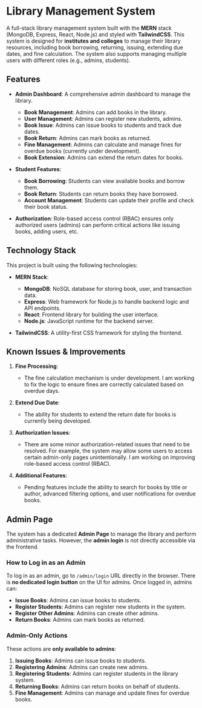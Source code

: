 # Library Management System

A full-stack library management system built with the **MERN** stack (MongoDB, Express, React, Node.js) and styled with **TailwindCSS**. This system is designed for **institutes and colleges** to manage their library resources, including book borrowing, returning, issuing, extending due dates, and fine calculation. The system also supports managing multiple users with different roles (e.g., admins, students).

## Features

- **Admin Dashboard**: A comprehensive admin dashboard to manage the library.
  - **Book Management**: Admins can add books in the library.
  - **User Management**: Admins can register new students, admins.
  - **Book Issue**: Admins can issue books to students and track due dates.
  - **Book Return**: Admins can mark books as returned.
  - **Fine Management**: Admins can calculate and manage fines for overdue books (currently under development).
  - **Book Extension**: Admins can extend the return dates for books.

- **Student Features**:
  - **Book Borrowing**: Students can view available books and borrow them.
  - **Book Return**: Students can return books they have borrowed.
  - **Account Management**: Students can update their profile and check their book status.

- **Authorization**: Role-based access control (RBAC) ensures only authorized users (admins) can perform critical actions like issuing books, adding users, etc.

## Technology Stack

This project is built using the following technologies:

- **MERN Stack**:
  - **MongoDB**: NoSQL database for storing book, user, and transaction data.
  - **Express**: Web framework for Node.js to handle backend logic and API endpoints.
  - **React**: Frontend library for building the user interface.
  - **Node.js**: JavaScript runtime for the backend server.

- **TailwindCSS**: A utility-first CSS framework for styling the frontend.

## Known Issues & Improvements

1. **Fine Processing**:
   - The fine calculation mechanism is under development. I am working to fix the logic to ensure fines are correctly calculated based on overdue days.

2. **Extend Due Date**:
   - The ability for students to extend the return date for books is currently being developed.

3. **Authorization Issues**:
   - There are some minor authorization-related issues that need to be resolved. For example, the system may allow some users to access certain admin-only pages unintentionally. I am working on improving role-based access control (RBAC).

4. **Additional Features**:
   - Pending features include the ability to search for books by title or author, advanced filtering options, and user notifications for overdue books.

## Admin Page

The system has a dedicated **Admin Page** to manage the library and perform administrative tasks. However, the **admin login** is not directly accessible via the frontend.

### How to Log in as an Admin

To log in as an admin, go to `/admin/login` URL directly in the browser. There is **no dedicated login button** on the UI for admins. Once logged in, admins can:

- **Issue Books**: Admins can issue books to students.
- **Register Students**: Admins can register new students in the system.
- **Register Other Admins**: Admins can create other admins.
- **Return Books**: Admins can mark books as returned.

### Admin-Only Actions

These actions are **only available to admins**:
1. **Issuing Books**: Admins can issue books to students.
2. **Registering Admins**: Admins can create new admins.
3. **Registering Students**: Admins can register students in the library system.
4. **Returning Books**: Admins can return books on behalf of students.
5. **Fine Management**: Admins can manage and update fines for overdue books.